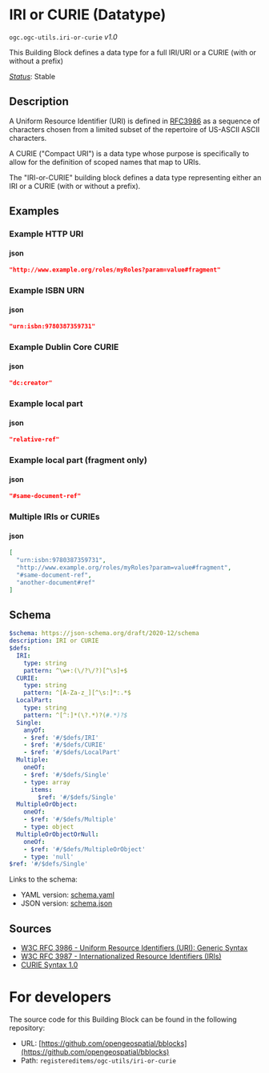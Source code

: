 
# IRI or CURIE (Datatype)

`ogc.ogc-utils.iri-or-curie` *v1.0*

This Building Block defines a data type for a full IRI/URI or a CURIE (with or without a prefix)

[*Status*](http://www.opengis.net/def/status): Stable

## Description

A Uniform Resource Identifier (URI) is defined in [RFC3986](https://www.ietf.org/rfc/rfc3986.txt) as a
sequence of characters chosen from a limited subset of the repertoire
of US-ASCII ASCII characters.

A CURIE ("Compact URI") is a data type whose purpose is specifically to allow for the definition
of scoped names that map to URIs.

The "IRI-or-CURIE" building block defines a data type representing either an IRI or a CURIE (with or without a prefix).
## Examples

### Example HTTP URI
#### json
```json
"http://www.example.org/roles/myRoles?param=value#fragment"
```


### Example ISBN URN
#### json
```json
"urn:isbn:9780387359731"
```


### Example Dublin Core CURIE
#### json
```json
"dc:creator"
```


### Example local part
#### json
```json
"relative-ref"
```


### Example local part (fragment only)
#### json
```json
"#same-document-ref"
```


### Multiple IRIs or CURIEs
#### json
```json
[
  "urn:isbn:9780387359731",
  "http://www.example.org/roles/myRoles?param=value#fragment",
  "#same-document-ref",
  "another-document#ref"
]

```

## Schema

```yaml
$schema: https://json-schema.org/draft/2020-12/schema
description: IRI or CURIE
$defs:
  IRI:
    type: string
    pattern: ^\w+:(\/?\/?)[^\s]+$
  CURIE:
    type: string
    pattern: ^[A-Za-z_][^\s:]*:.*$
  LocalPart:
    type: string
    pattern: ^[^:]*(\?.*)?(#.*)?$
  Single:
    anyOf:
    - $ref: '#/$defs/IRI'
    - $ref: '#/$defs/CURIE'
    - $ref: '#/$defs/LocalPart'
  Multiple:
    oneOf:
    - $ref: '#/$defs/Single'
    - type: array
      items:
        $ref: '#/$defs/Single'
  MultipleOrObject:
    oneOf:
    - $ref: '#/$defs/Multiple'
    - type: object
  MultipleOrObjectOrNull:
    oneOf:
    - $ref: '#/$defs/MultipleOrObject'
    - type: 'null'
$ref: '#/$defs/Single'

```

Links to the schema:

* YAML version: [schema.yaml](https://opengeospatial.github.io/bblocks/annotated-schemas/ogc-utils/iri-or-curie/schema.json)
* JSON version: [schema.json](https://opengeospatial.github.io/bblocks/annotated-schemas/ogc-utils/iri-or-curie/schema.yaml)

## Sources

* [W3C RFC 3986 - Uniform Resource Identifiers (URI): Generic Syntax](https://www.ietf.org/rfc/rfc3986.txt)
* [W3C RFC 3987 - Internationalized Resource Identifiers (IRIs)](https://www.ietf.org/rfc/rfc3987.txt)
* [CURIE Syntax 1.0](https://www.w3.org/TR/curie/)

# For developers

The source code for this Building Block can be found in the following repository:

* URL: [https://github.com/opengeospatial/bblocks](https://github.com/opengeospatial/bblocks)
* Path: `registereditems/ogc-utils/iri-or-curie`


